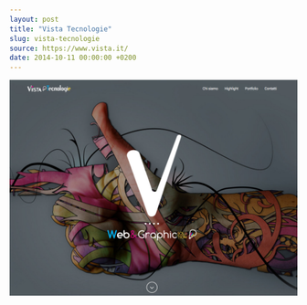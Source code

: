```yaml
---
layout: post 
title: "Vista Tecnologie"
slug: vista-tecnologie
source: https://www.vista.it/
date: 2014-10-11 00:00:00 +0200
---
```


<img src="/screenshots/vista-tecnologie.jpg">
